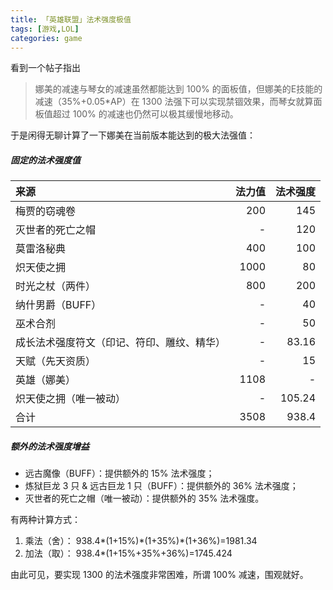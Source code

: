 ```yaml
---
title: 「英雄联盟」法术强度极值
tags: [游戏,LOL]
categories: game
---
```


看到一个帖子指出

> 娜美的减速与琴女的减速虽然都能达到 100% 的面板值，但娜美的E技能的减速（35%+0.05*AP）在 1300 法强下可以实现禁锢效果，而琴女就算面板值超过 100% 的减速也仍然可以极其缓慢地移动。

于是闲得无聊计算了一下娜美在当前版本能达到的极大法强值：

##### 固定的法术强度值

来源|法力值|法术强度
:--|--:|--:
梅贾的窃魂卷|200|145
灭世者的死亡之帽|-|120
莫雷洛秘典|400|100
炽天使之拥|1000|80
时光之杖（两件）|800|200
纳什男爵（BUFF）|-|40
巫术合剂|-|50
成长法术强度符文（印记、符印、雕纹、精华）|-|83.16
天赋（先天资质）|-|15
英雄（娜美）|1108|-
炽天使之拥（唯一被动）|-|105.24
合计|3508|938.4

##### 额外的法术强度增益

- 远古魔像（BUFF）：提供额外的 15% 法术强度；
- 炼狱巨龙 3 只 & 远古巨龙 1 只（BUFF）：提供额外的 36% 法术强度；
- 灭世者的死亡之帽（唯一被动）：提供额外的 35% 法术强度。

有两种计算方式：

1. 乘法（舍）： 938.4\*(1+15%)\*(1+35%)\*(1+36%)=1981.34
2. 加法（取）： 938.4\*(1+15%+35%+36%)=1745.424

由此可见，要实现 1300 的法术强度非常困难，所谓 100% 减速，围观就好。
